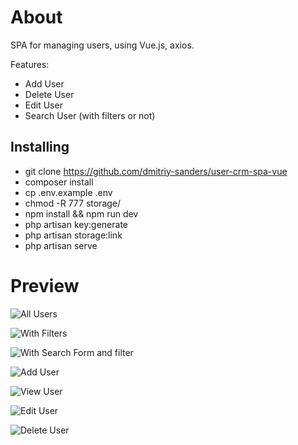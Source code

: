 # About

SPA for managing users, using Vue.js, axios.

Features:
- Add User
- Delete User
- Edit User
- Search User (with filters or not)

## Installing
- git clone https://github.com/dmitriy-sanders/user-crm-spa-vue
- composer install
- cp .env.example .env
- chmod -R 777 storage/
- npm install && npm run dev
- php artisan key:generate
- php artisan storage:link
- php artisan serve

# Preview

![All Users](https://i.imgur.com/nA2bzrf.png)

![With Filters](https://i.imgur.com/VQ4kcRj.png)


![With Search Form and filter](https://i.imgur.com/Js7gvEk.png)

![Add User](https://i.imgur.com/J6HcXHE.png)


![View User](https://i.imgur.com/l4E2x4k.png)

![Edit User](https://i.imgur.com/jaOVUmW.png)

![Delete User](https://i.imgur.com/dvZj2BY.png)



